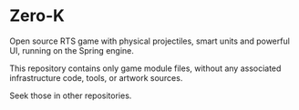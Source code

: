 Zero-K
======

Open source RTS game with physical projectiles, smart units and powerful UI, running on the Spring engine.

This repository contains only game module files, without any associated infrastructure code, tools, or artwork sources.
	
Seek those in other repositories.
